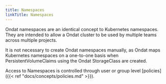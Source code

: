 ```yaml
---
title: Namespaces
linkTitle: Namespaces
---
```



Ondat namespaces are an identical concept to Kubernetes namespaces. They
are intended to allow a Ondat cluster to be used by multiple teams across
multiple projects.

It is not necessary to create Ondat namespaces manually, as Ondat maps
Kubernetes namespaces on a one-to-one basis when PersistentVolumeClaims using
the Ondat StorageClass are created.

Access to Namespaces is controlled through user or group level [policies]({{< ref
"docs/concepts/policies.md" >}}).
